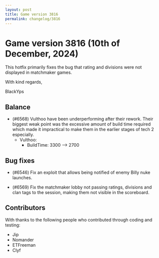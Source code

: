 ```yaml
---
layout: post
title: Game version 3816
permalink: changelog/3816
---
```


# Game version 3816 (10th of December, 2024)

This hotfix primarily fixes the bug that rating and divisions were not displayed in matchmaker games.

With kind regards,

BlackYps

## Balance

- (#6568) Vulthoo have been underperforming after their rework. Their biggest weak point was the excessive amount of build time required which made it impractical to make them in the earlier stages of tech 2 especially.
    - Vulthoo:
        - BuildTime: 3300 --> 2700

## Bug fixes

- (#6546) Fix an exploit that allows being notified of enemy Billy nuke launches.

- (#6569) Fix the matchmaker lobby not passing ratings, divisions and clan tags to the session, making them not visible in the scoreboard.


## Contributors

With thanks to the following people who contributed through coding and testing:

- Jip
- Nomander
- ETFreeman
- Clyf
